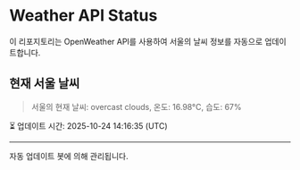 
# Weather API Status

이 리포지토리는 OpenWeather API를 사용하여 서울의 날씨 정보를 자동으로 업데이트합니다.

## 현재 서울 날씨
> 서울의 현재 날씨: overcast clouds, 온도: 16.98°C, 습도: 67%

⏳ 업데이트 시간: 2025-10-24 14:16:35 (UTC)

---
자동 업데이트 봇에 의해 관리됩니다.
